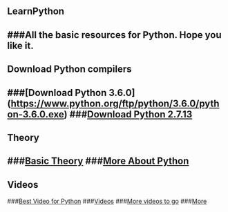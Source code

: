 ## LearnPython
###All the basic resources for Python. Hope you like it.
---
Download Python compilers
---
###[Download Python 3.6.0] (https://www.python.org/ftp/python/3.6.0/python-3.6.0.exe)
###[Download Python 2.7.13](https://www.python.org/ftp/python/2.7.13/python-2.7.13.msi)
---
Theory
---
###[Basic Theory](https://en.wikipedia.org/wiki/Python_(programming_language))
###[More About Python](https://www.programiz.com/python-programming)
---
Videos
---
###[Best Video for Python](https://youtu.be/tKTZoB2Vjuk)
###[Videos](https://www.youtube.com/watch?v=D48iCw3WWpI)
###[More videos to go](https://www.youtube.com/watch?v=jIS8ugBTNhA)
###[More](https://www.youtube.com/watch?v=qO4ZN5uZSVg)
